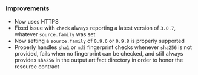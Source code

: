 ### Improvements

- Now uses HTTPS
- Fixed issue with `check` always reporting a latest version of `3.0.7`, whatever `source.family` was set
- Now setting a `source.family` of `0.9.6` or `0.9.8` is properly supported
- Properly handles `sha1` or `md5` fingerprint checks whenever `sha256` is not provided, fails when no fingerprint can be checked, and still always provides `sha256` in the output artifact directory in order to honor the resource contract
